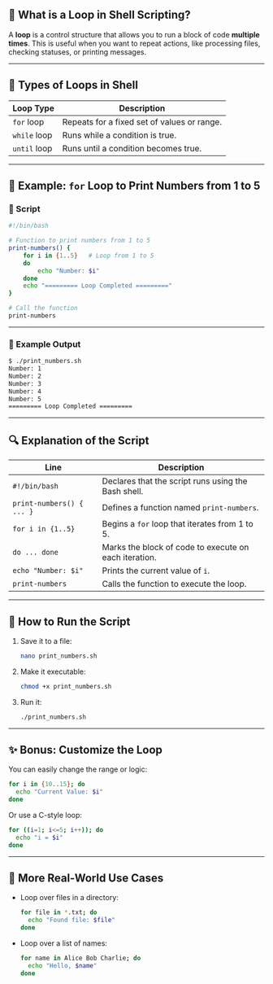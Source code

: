 
## 🧠 What is a Loop in Shell Scripting?

A **loop** is a control structure that allows you to run a block of code **multiple times**. This is useful when you want to repeat actions, like processing files, checking statuses, or printing messages.

---

## 🔁 Types of Loops in Shell

| Loop Type    | Description                                 |
| ------------ | ------------------------------------------- |
| `for` loop   | Repeats for a fixed set of values or range. |
| `while` loop | Runs while a condition is true.             |
| `until` loop | Runs until a condition becomes true.        |

---

## 📌 Example: `for` Loop to Print Numbers from 1 to 5

### 🔧 Script

```bash
#!/bin/bash

# Function to print numbers from 1 to 5
print-numbers() {
    for i in {1..5}   # Loop from 1 to 5
    do
        echo "Number: $i"
    done
    echo "========= Loop Completed ========="
}

# Call the function
print-numbers
```

---

### 💬 Example Output

```bash
$ ./print_numbers.sh
Number: 1
Number: 2
Number: 3
Number: 4
Number: 5
========= Loop Completed =========
```

---

## 🔍 Explanation of the Script

| Line                      | Description                                           |
| ------------------------- | ----------------------------------------------------- |
| `#!/bin/bash`             | Declares that the script runs using the Bash shell.   |
| `print-numbers() { ... }` | Defines a function named `print-numbers`.             |
| `for i in {1..5}`         | Begins a `for` loop that iterates from 1 to 5.        |
| `do ... done`             | Marks the block of code to execute on each iteration. |
| `echo "Number: $i"`       | Prints the current value of `i`.                      |
| `print-numbers`           | Calls the function to execute the loop.               |

---

## 🚀 How to Run the Script

1. Save it to a file:

   ```bash
   nano print_numbers.sh
   ```

2. Make it executable:

   ```bash
   chmod +x print_numbers.sh
   ```

3. Run it:

   ```bash
   ./print_numbers.sh
   ```

---

## ✨ Bonus: Customize the Loop

You can easily change the range or logic:

```bash
for i in {10..15}; do
  echo "Current Value: $i"
done
```

Or use a C-style loop:

```bash
for ((i=1; i<=5; i++)); do
  echo "i = $i"
done
```

---

## 🧪 More Real-World Use Cases

* Loop over files in a directory:

  ```bash
  for file in *.txt; do
    echo "Found file: $file"
  done
  ```

* Loop over a list of names:

  ```bash
  for name in Alice Bob Charlie; do
    echo "Hello, $name"
  done
  ```



